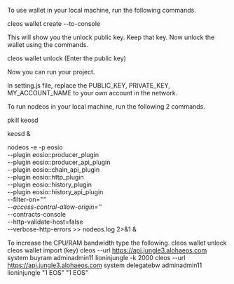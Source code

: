 To use wallet in your local machine, run the following commands.

cleos wallet create --to-console

This will show you the unlock public key. Keep that key.
Now unlock the wallet using the commands.

cleos wallet unlock
(Enter the public key)

Now you can run your project.

In setting.js file, replace the PUBLIC_KEY, PRIVATE_KEY, MY_ACCOUNT_NAME to your own account in the network.

To run nodeos in your local machine, run the following 2 commands.

pkill keosd

keosd &

nodeos -e -p eosio \
--plugin eosio::producer_plugin \
--plugin eosio::producer_api_plugin \
--plugin eosio::chain_api_plugin \
--plugin eosio::http_plugin \
--plugin eosio::history_plugin \
--plugin eosio::history_api_plugin \
--filter-on="*" \
--access-control-allow-origin='*' \
--contracts-console \
--http-validate-host=false \
--verbose-http-errors >> nodeos.log 2>&1 &

To increase the CPU/RAM bandwidth type the following.
cleos wallet unlock
cleos wallet import
(key)
cleos --url https://api.jungle3.alohaeos.com  system buyram adminadmin11 lioninjungle -k 2000
cleos --url https://api.jungle3.alohaeos.com system delegatebw adminadmin11 lioninjungle "1 EOS" "1 EOS"